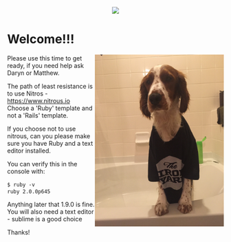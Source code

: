 <p align="center"><img src ="http://theironyard.com/images/home/tiy-logo.png" /></p>

# Welcome!!!

<img src="challenge/images/dog.JPG" alt="dog" height="400px" align="right" >

Please use this time to get ready, if you need help ask Daryn or Matthew.

The path of least resistance is to use Nitros - https://www.nitrous.io   
Choose a 'Ruby' template and not a 'Rails' template.

If you choose not to use nitrous, can you please make sure you have Ruby and a text editor installed. 

You can verify this in the console with:
```
$ ruby -v
ruby 2.0.0p645
```

Anything later that 1.9.0 is fine.   
You will also need a text editor - sublime is a good choice

Thanks!

